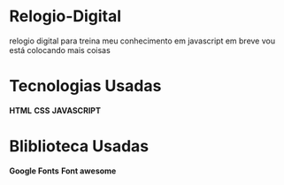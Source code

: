 # Relogio-Digital
 relogio digital para treina meu conhecimento em javascript em breve vou está colocando mais coisas


 # Tecnologias Usadas

 **HTML**
 **CSS**
 **JAVASCRIPT**

 # Bliblioteca Usadas

 **Google Fonts**
 **Font awesome**